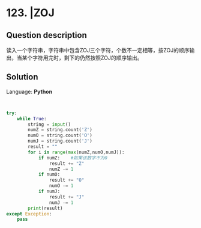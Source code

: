 # 123. |ZOJ

## Question description


读入一个字符串，字符串中包含ZOJ三个字符，个数不一定相等，按ZOJ的顺序输出，当某个字符用完时，剩下的仍然按照ZOJ的顺序输出。


## Solution

Language: **Python**

```Python


try:
    while True:
        string = input()
        numZ = string.count('Z')
        numO = string.count('O')
        numJ = string.count('J')
        result = ""
        for i in range(max(numZ,numO,numJ)):
            if numZ:    #如果该数字不为0
                result += "Z"
                numZ -= 1
            if numO:
                result += "O"
                numO -= 1
            if numJ:
                result += "J"
                numJ -= 1
        print(result)
except Exception:
    pass
```


